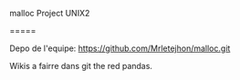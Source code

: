 malloc
Project UNIX2

=====

Depo de l'equipe: https://github.com/Mrletejhon/malloc.git

Wikis a fairre dans git the red pandas.
